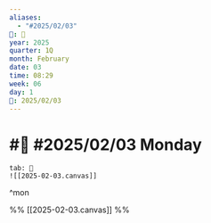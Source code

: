 ```yaml
---
aliases:
  - "#2025/02/03"
📁: 📅
year: 2025
quarter: 1Q
month: February
date: 03
time: 08:29
week: 06
day: 1
📅: 2025/02/03
---
```

# #📅 #2025/02/03 Monday

```tabs
tab: 🧠
![[2025-02-03.canvas]]
```

^mon

%%
[[2025-02-03.canvas]]
%%